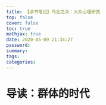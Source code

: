 ```yaml
---
title: 【读书笔记】乌合之众：大众心理研究
top: false
cover: false
toc: true
mathjax: true
date: 2020-05-09 21:34:27
password:
summary:
tags:
categories:
---
```


# 导读：群体的时代

